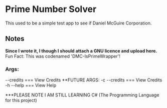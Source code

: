 # Prime Number Solver

This used to be a simple test app to see if Daniel McGuire Corporation.
## Notes
**Since I wrote it, I though I should attach a GNU licence and upload here.**
Fun Fact: This was codenamed 'DMC-IsPrimeWrapper'!


### Args:
--credits === View Credits
**FUTURE ARGS:
-c --credits === View Credits
-h --help === View Help

***PLEASE NOTE I AM STILL LEARNING C# (The Programming Language for this project)
